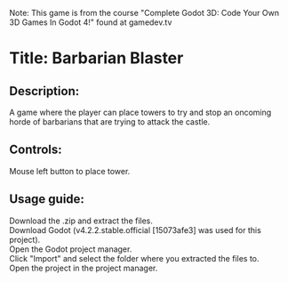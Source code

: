 Note: This game is from the course "Complete Godot 3D: Code Your Own 3D Games In Godot 4!" found at gamedev.tv

Title: Barbarian Blaster
============

Description:
------------
A game where the player can place towers to try and stop an oncoming horde of barbarians that are trying to attack the castle.

Controls:
------------
Mouse left button to place tower.

Usage guide:
------------
Download the .zip and extract the files.  
Download Godot (v4.2.2.stable.official [15073afe3] was used for this project).  
Open the Godot project manager.  
Click "Import" and select the folder where you extracted the files to.  
Open the project in the project manager.